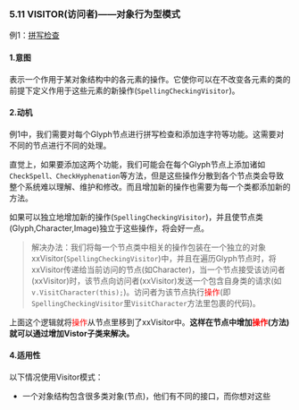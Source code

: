 ### 5.11 VISITOR(访问者)——对象行为型模式

























例1：[拼写检查](code/1.设计一个文档编辑器/VisitorSpace)





#### 1.意图

表示一个作用于某对象结构中的各元素的操作。它使你可以在不改变各元素的类的前提下定义作用于这些元素的新操作(`SpellingCheckingVisitor`)。

#### 2.动机

例1中，我们需要对每个Glyph节点进行拼写检查和添加连字符等功能。这需要对不同的节点进行不同的处理。

直觉上，如果要添加这两个功能，我们可能会在每个Glyph节点上添加诸如`CheckSpell、CheckHyphenation`等方法，但是这些操作分散到各个节点类会导致整个系统难以理解、维护和修改。而且增加新的操作也需要为每一个类都添加新的方法。

如果可以独立地增加新的操作(`SpellingCheckingVisitor`)，并且使节点类(Glyph,Character,Image)独立于这些操作，将会好一点。



> 解决办法：我们将每一个节点类中相关的操作包装在一个独立的对象xxVisitor(`SpellingCheckingVisitor`)中，并且在遍历Glyph节点时，将xxVisitor传递给当前访问的节点(如Character)，当一个节点接受该访问者(xxVisitor)时，该节点向访问者(xxVisitor)发送一个包含自身类的请求(如`v.VisitCharacter(this);`)。访问者为该节点执行<span style="color:red">操作</span>(即`SpellingCheckingVisitor`里`VisitCharacter`方法里包裹的代码)。

上面这个逻辑就将<span style="color:red">操作</span>从节点里移到了xxVisitor中。**这样在节点中增加<span style="color:red">操作</span>(方法)就可以通过增加Vistor子类来解决。**



#### 4.适用性

以下情况使用Visitor模式：

* 一个对象结构包含很多类对象(节点)，他们有不同的接口，而你想对这些

